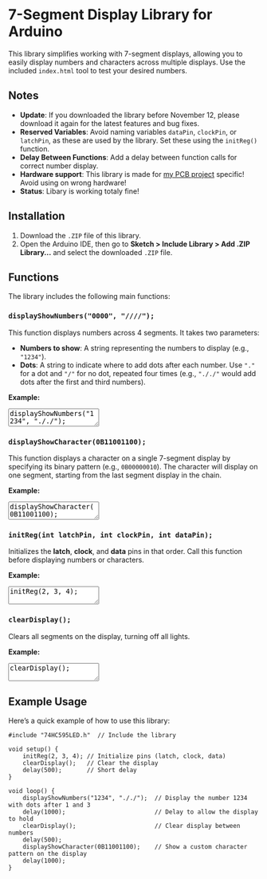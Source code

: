 # 7-Segment Display Library for Arduino

This library simplifies working with 7-segment displays, allowing you to easily display numbers and characters across multiple displays. Use the included `index.html` tool to test your desired numbers.

## Notes
- **Update**: If you downloaded the library before November 12, please download it again for the latest features and bug fixes.
- **Reserved Variables**: Avoid naming variables `dataPin`, `clockPin`, or `latchPin`, as these are used by the library. Set these using the `initReg()` function.
- **Delay Between Functions**: Add a delay between function calls for correct number display.
- **Hardware support**: This library is made for <a href="https://github.com/MidnightPavlaka635920/74HC595-PCB-project">my PCB project</a> specific! Avoid using on wrong hardware!
- **Status**: Libary is working totaly fine!
## Installation

1. Download the `.ZIP` file of this library.
2. Open the Arduino IDE, then go to **Sketch > Include Library > Add .ZIP Library...** and select the downloaded `.ZIP` file.

## Functions

The library includes the following main functions:

### `displayShowNumbers("0000", "////");`

This function displays numbers across 4 segments. It takes two parameters:
- **Numbers to show**: A string representing the numbers to display (e.g., `"1234"`).
- **Dots**: A string to indicate where to add dots after each number. Use `"."` for a dot and `"/"` for no dot, repeated four times (e.g., `"././"` would add dots after the first and third numbers).

**Example:**
<textarea readonly>
displayShowNumbers("1234", "././");
</textarea>

### `displayShowCharacter(0B11001100);`

This function displays a character on a single 7-segment display by specifying its binary pattern (e.g., `0B00000010`). The character will display on one segment, starting from the last segment display in the chain.

**Example:**
<textarea readonly>
displayShowCharacter(0B11001100);
</textarea>

### `initReg(int latchPin, int clockPin, int dataPin);`

Initializes the **latch**, **clock**, and **data** pins in that order. Call this function before displaying numbers or characters.

**Example:**
<textarea readonly>
initReg(2, 3, 4);
</textarea>

### `clearDisplay();`

Clears all segments on the display, turning off all lights.

**Example:**
<textarea readonly>
clearDisplay();
</textarea>

## Example Usage

Here’s a quick example of how to use this library:

```arduino
#include "74HC595LED.h"  // Include the library

void setup() {
    initReg(2, 3, 4); // Initialize pins (latch, clock, data)
    clearDisplay();   // Clear the display
    delay(500);       // Short delay
}

void loop() {
    displayShowNumbers("1234", "././");  // Display the number 1234 with dots after 1 and 3
    delay(1000);                         // Delay to allow the display to hold
    clearDisplay();                      // Clear display between numbers
    delay(500);
    displayShowCharacter(0B11001100);    // Show a custom character pattern on the display
    delay(1000);
}


